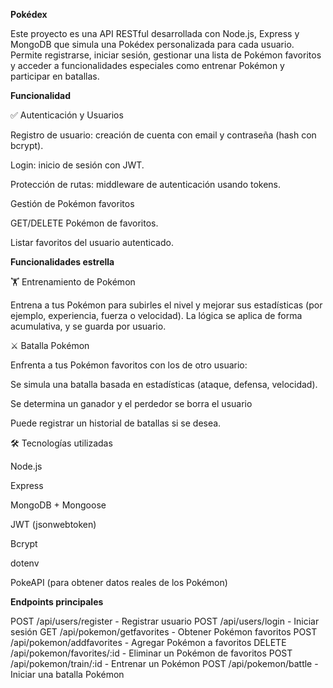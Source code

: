  **Pokédex**

Este proyecto es una API RESTful desarrollada con Node.js, Express y MongoDB que simula una Pokédex personalizada para cada usuario. Permite registrarse, iniciar sesión, gestionar una lista de Pokémon favoritos y acceder a funcionalidades especiales como entrenar Pokémon y participar en batallas.

**Funcionalidad**

✅ Autenticación y Usuarios

Registro de usuario: creación de cuenta con email y contraseña (hash con bcrypt).

Login: inicio de sesión con JWT.

Protección de rutas: middleware de autenticación usando tokens.

Gestión de Pokémon favoritos

GET/DELETE Pokémon de favoritos.

Listar favoritos del usuario autenticado.


**Funcionalidades estrella**

🏋️ Entrenamiento de Pokémon

Entrena a tus Pokémon para subirles el nivel y mejorar sus estadísticas (por ejemplo, experiencia, fuerza o velocidad). La lógica se aplica de forma acumulativa, y se guarda por usuario.

⚔️ Batalla Pokémon

Enfrenta a tus Pokémon favoritos con los de otro usuario:

Se simula una batalla basada en estadísticas (ataque, defensa, velocidad).

Se determina un ganador y el perdedor se borra el usuario 

Puede registrar un historial de batallas si se desea.



🛠 Tecnologías utilizadas

Node.js

Express

MongoDB + Mongoose

JWT (jsonwebtoken)

Bcrypt

dotenv

PokeAPI (para obtener datos reales de los Pokémon)

**Endpoints principales**

POST /api/users/register - Registrar usuario
POST /api/users/login - Iniciar sesión
GET /api/pokemon/getfavorites - Obtener Pokémon favoritos
POST /api/pokemon/addfavorites - Agregar Pokémon a favoritos
DELETE /api/pokemon/favorites/:id - Eliminar un Pokémon de favoritos
POST /api/pokemon/train/:id - Entrenar un Pokémon
POST /api/pokemon/battle - Iniciar una batalla Pokémon
